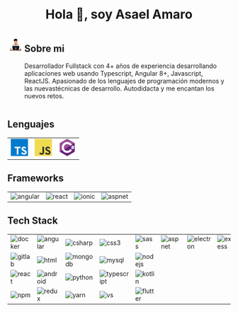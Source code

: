 <html>
  <h1 align="center">Hola 👋, soy Asael Amaro</h1>

  <section style="display: flex; justify-content: center">
    <div>

![animations](/animations/developer.gif)
</div>
<div>
<h2>Sobre mi</h2>
<p>
Desarrollador Fullstack con 4+ años de experiencia desarrollando
aplicaciones web usando Typescript, Angular 8+, Javascript, ReactJS.
Apasionado de los lenguajes de programación modernos y las
nuevastécnicas de desarrollo. Autodidacta y me encantan los nuevos
retos.
</p>
</div>

  </section>

  <section>
    <h2>Lenguajes</h2>
    <table style="width: auto">
      <tr>
        <td>
          <img
            src="https://raw.githubusercontent.com/devicons/devicon/master/icons/typescript/typescript-original.svg"
            alt="typescript"
            width="40"
            height="40"
          />
        </td>
        <td>
          <img
            src="https://raw.githubusercontent.com/devicons/devicon/master/icons/javascript/javascript-original.svg"
            alt="javascript"
            width="40"
            height="40"
          />
        </td>
        <td>
          <img
            src="https://raw.githubusercontent.com/devicons/devicon/master/icons/csharp/csharp-original.svg"
            alt="csharp"
            width="40"
            height="40"
          />
        </td>
      </tr>
    </table>
  </section>

  <section>
    <h2>Frameworks</h2>
    <table style="width: auto">
      <tr>
        <td>
          <img
            src="https://icongr.am/devicon/angularjs-original.svg?size=128&color=currentColor"
            width="40"
            height="40"
            alt="angular"
          />
        </td>
        <td>
          <img
            src="https://icongr.am/devicon/react-original.svg?size=128&color=currentColor"
            width="40"
            height="40"
            alt="react"
          />
        </td>
        <td>
          <img
            src="https://icongr.am/devicon/ionic-original.svg?size=128&color=currentColor"
            width="40"
            height="40"
            alt="ionic"
          />
        </td>
        <td>
          <img
            src="https://icongr.am/devicon/dot-net-original.svg?size=128&color=currentColor"
            width="40"
            height="40"
            alt="aspnet"
          />
        </td>
      </tr>
    </table>
  </section>

  <section>
    <h2>Tech Stack</h2>
    <table>
      <tr>
        <td>
          <img
            src="https://icongr.am/devicon/docker-original.svg?size=128&color=currentColor"
            alt="docker"
            width="40"
            height="40"
          />
        </td>
        <td>
           <img
            src="https://icongr.am/devicon/angularjs-original.svg?size=128&color=currentColor"
            width="40"
            height="40"
            alt="angular"
          />
        </td>
        <td>
          <img
            src="https://icongr.am/devicon/csharp-original.svg?size=128&color=currentColor"
            width="40"
            height="40"
            alt="csharp"
          />
        </td>
        <td>
          <img
            src="https://icongr.am/devicon/css3-original.svg?size=128&color=currentColor"
            width="40"
            height="40"
            alt="css3"
          />
        </td>
        <td>
          <img
            src="https://icongr.am/devicon/sass-original.svg?size=128&color=currentColor"
            width="40"
            height="40"
            alt="sass"
          />
        </td>
        <td>
          <img
            src="https://icongr.am/devicon/dot-net-original.svg?size=128&color=currentColor"
            width="40"
            height="40"
            alt="aspnet"
          />
        </td>
        <td>
          <img
            src="https://icongr.am/devicon/electron-original.svg?size=128&color=currentColor"
            width="40"
            height="40"
            alt="electron"
          />
        </td>
        <td>
          <img
            src="https://icongr.am/devicon/express-original-wordmark.svg?size=128&color=currentColor"
            width="40"
            height="40"
            alt="express"
          />
        </td>
        <td>
          <img
            src="https://icongr.am/devicon/git-original.svg?size=128&color=currentColor"
            width="40"
            height="40"
            alt="git"
          />
        </td>
        <td>
          <img
            src="https://devicons.railway.app/i/github-light.svg"
            width="40"
            height="40"
            alt="github"
          />
        </td>
      </tr>
      <tr>
        <td>
           <img
            src="https://icongr.am/devicon/gitlab-original.svg?size=128&color=currentColor"
            width="40"
            height="40"
            alt="gitlab"
          />
        </td>
        <td>
          <img
            src="https://icongr.am/devicon/html5-original.svg?size=128&color=currentColor"
            width="40"
            height="40"
            alt="html"
          />
        </td>
        <td>
          <img
            src="https://icongr.am/devicon/mongodb-original.svg?size=128&color=currentColor"
            width="40"
            height="40"
            alt="mongodb"
          />
        </td>
        <td>
          <img
            src="https://icongr.am/devicon/mysql-original-wordmark.svg?size=128&color=currentColor"
            width="40"
            height="40"
            alt="mysql"
          />
        </td>
        <td>
          <img
            src="https://icongr.am/devicon/nodejs-original.svg?size=128&color=currentColor"
            alt="nodejs"
            width="40"
            height="40"
          />
        </td>
      </tr>
      <tr>
        <td>
          <img
            src="https://icongr.am/devicon/react-original.svg?size=128&color=currentColor"
            alt="react"
            width="40"
            height="40"
          />
        </td>
        <td>
          <img
            src="https://icongr.am/devicon/android-original.svg?size=128&color=currentColor"
            alt="android"
            width="40"
            height="40"
          />
        </td>
        <td>
          <img
            src="https://icongr.am/devicon/python-original.svg?size=128&color=currentColor"
            alt="python"
            width="40"
            height="40"
          />
        </td>
        <td>
          <img
            src="https://icongr.am/devicon/typescript-original.svg?size=128&color=currentColor"
            alt="typescript"
            width="40"
            height="40"
          />
        </td>
        <td>
          <img
            src="https://devicons.railway.app/i/kotlin.svg"
            alt="kotlin"
            width="40"
            height="40"
          />
        </td>
      </tr>
      <tr>
        <td>
          <img
            src="https://devicons.railway.app/i/npm.svg"
            alt="npm"
            width="40"
            height="40"
          />
        </td>
        <td>
          <img
            src="https://devicons.railway.app/i/redux.svg"
            alt="redux"
            width="40"
            height="40"
          />
        </td>
        <td>
          <img
            src="https://cdn.iconscout.com/icon/free/png-512/free-yarn-34-1174974.png?f=webp&w=512"
            alt="yarn"
            width="40"
            height="40"
          />
        </td>
        <td>
          <img
            src="https://icongr.am/devicon/visualstudio-plain.svg?size=128&color=currentColor"
            alt="vs"
            width="40"
            height="40"
          />
        </td>
         <td>
          <img
            src="https://cdn.iconscout.com/icon/free/png-512/free-flutter-2038877-1720090.png?f=webp&w=512"
            alt="flutter"
            width="40"
            height="40"
          />
        </td>
      </tr>
    </table>
  </section>
</html>
